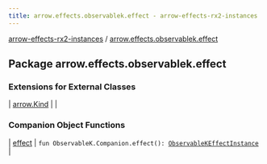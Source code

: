 ```yaml
---
title: arrow.effects.observablek.effect - arrow-effects-rx2-instances
---
```


[arrow-effects-rx2-instances](../index.html) / [arrow.effects.observablek.effect](./index.html)

## Package arrow.effects.observablek.effect

### Extensions for External Classes

| [arrow.Kind](arrow.-kind/index.html) |  |

### Companion Object Functions

| [effect](effect.html) | `fun ObservableK.Companion.effect(): `[`ObservableKEffectInstance`](../arrow.effects/-observable-k-effect-instance/index.html) |

